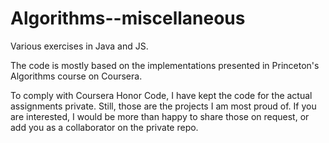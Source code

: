 # Algorithms--miscellaneous

Various exercises in Java and JS.

The code is mostly based on the implementations presented in Princeton's Algorithms course on Coursera.

To comply with Coursera Honor Code, I have kept the code for the actual assignments private. Still, those are the projects I am most proud of. If you are interested, I would be more than happy to share those on request, or add you as a collaborator on the private repo.
